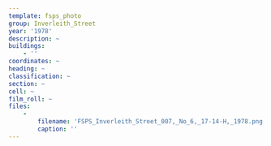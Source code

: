 ```yaml
---
template: fsps_photo
group: Inverleith_Street
year: '1978'
description: ~
buildings:
    - ''
coordinates: ~
heading: ~
classification: ~
section: ~
cell: ~
film_roll: ~
files:
    -
        filename: 'FSPS_Inverleith_Street_007,_No_6,_17-14-H,_1978.png'
        caption: ''
---
```

